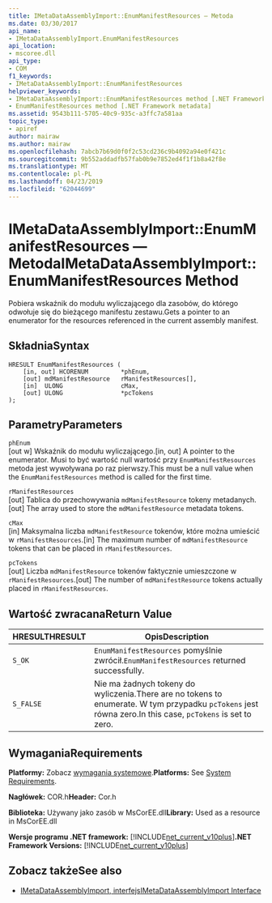 ```yaml
---
title: IMetaDataAssemblyImport::EnumManifestResources — Metoda
ms.date: 03/30/2017
api_name:
- IMetaDataAssemblyImport.EnumManifestResources
api_location:
- mscoree.dll
api_type:
- COM
f1_keywords:
- IMetaDataAssemblyImport::EnumManifestResources
helpviewer_keywords:
- IMetaDataAssemblyImport::EnumManifestResources method [.NET Framework metadata]
- EnumManifestResources method [.NET Framework metadata]
ms.assetid: 9543b111-5705-40c9-935c-a3ffc7a581aa
topic_type:
- apiref
author: mairaw
ms.author: mairaw
ms.openlocfilehash: 7abcb7b69d0f0f2c53cd236c9b4092a94e0f421c
ms.sourcegitcommit: 9b552addadfb57fab0b9e7852ed4f1f1b8a42f8e
ms.translationtype: MT
ms.contentlocale: pl-PL
ms.lasthandoff: 04/23/2019
ms.locfileid: "62044699"
---
```

# <a name="imetadataassemblyimportenummanifestresources-method"></a><span data-ttu-id="8a54f-102">IMetaDataAssemblyImport::EnumManifestResources — Metoda</span><span class="sxs-lookup"><span data-stu-id="8a54f-102">IMetaDataAssemblyImport::EnumManifestResources Method</span></span>
<span data-ttu-id="8a54f-103">Pobiera wskaźnik do modułu wyliczającego dla zasobów, do którego odwołuje się do bieżącego manifestu zestawu.</span><span class="sxs-lookup"><span data-stu-id="8a54f-103">Gets a pointer to an enumerator for the resources referenced in the current assembly manifest.</span></span>  
  
## <a name="syntax"></a><span data-ttu-id="8a54f-104">Składnia</span><span class="sxs-lookup"><span data-stu-id="8a54f-104">Syntax</span></span>  
  
```  
HRESULT EnumManifestResources (  
    [in, out] HCORENUM         *phEnum,   
    [out] mdManifestResource   rManifestResources[],   
    [in]  ULONG                cMax,   
    [out] ULONG                *pcTokens  
);   
```  
  
## <a name="parameters"></a><span data-ttu-id="8a54f-105">Parametry</span><span class="sxs-lookup"><span data-stu-id="8a54f-105">Parameters</span></span>  
 `phEnum`  
 <span data-ttu-id="8a54f-106">[out w] Wskaźnik do modułu wyliczającego.</span><span class="sxs-lookup"><span data-stu-id="8a54f-106">[in, out] A pointer to the enumerator.</span></span> <span data-ttu-id="8a54f-107">Musi to być wartość null wartość przy `EnumManifestResources` metoda jest wywoływana po raz pierwszy.</span><span class="sxs-lookup"><span data-stu-id="8a54f-107">This must be a null value when the `EnumManifestResources` method is called for the first time.</span></span>  
  
 `rManifestResources`  
 <span data-ttu-id="8a54f-108">[out] Tablica do przechowywania `mdManifestResource` tokeny metadanych.</span><span class="sxs-lookup"><span data-stu-id="8a54f-108">[out] The array used to store the `mdManifestResource` metadata tokens.</span></span>  
  
 `cMax`  
 <span data-ttu-id="8a54f-109">[in] Maksymalna liczba `mdManifestResource` tokenów, które można umieścić w `rManifestResources`.</span><span class="sxs-lookup"><span data-stu-id="8a54f-109">[in] The maximum number of `mdManifestResource` tokens that can be placed in `rManifestResources`.</span></span>  
  
 `pcTokens`  
 <span data-ttu-id="8a54f-110">[out] Liczba `mdManifestResource` tokenów faktycznie umieszczone w `rManifestResources`.</span><span class="sxs-lookup"><span data-stu-id="8a54f-110">[out] The number of `mdManifestResource` tokens actually placed in `rManifestResources`.</span></span>  
  
## <a name="return-value"></a><span data-ttu-id="8a54f-111">Wartość zwracana</span><span class="sxs-lookup"><span data-stu-id="8a54f-111">Return Value</span></span>  
  
|<span data-ttu-id="8a54f-112">HRESULT</span><span class="sxs-lookup"><span data-stu-id="8a54f-112">HRESULT</span></span>|<span data-ttu-id="8a54f-113">Opis</span><span class="sxs-lookup"><span data-stu-id="8a54f-113">Description</span></span>|  
|-------------|-----------------|  
|`S_OK`|<span data-ttu-id="8a54f-114">`EnumManifestResources` pomyślnie zwrócił.</span><span class="sxs-lookup"><span data-stu-id="8a54f-114">`EnumManifestResources` returned successfully.</span></span>|  
|`S_FALSE`|<span data-ttu-id="8a54f-115">Nie ma żadnych tokeny do wyliczenia.</span><span class="sxs-lookup"><span data-stu-id="8a54f-115">There are no tokens to enumerate.</span></span> <span data-ttu-id="8a54f-116">W tym przypadku `pcTokens` jest równa zero.</span><span class="sxs-lookup"><span data-stu-id="8a54f-116">In this case, `pcTokens` is set to zero.</span></span>|  
  
## <a name="requirements"></a><span data-ttu-id="8a54f-117">Wymagania</span><span class="sxs-lookup"><span data-stu-id="8a54f-117">Requirements</span></span>  
 <span data-ttu-id="8a54f-118">**Platformy:** Zobacz [wymagania systemowe](../../../../docs/framework/get-started/system-requirements.md).</span><span class="sxs-lookup"><span data-stu-id="8a54f-118">**Platforms:** See [System Requirements](../../../../docs/framework/get-started/system-requirements.md).</span></span>  
  
 <span data-ttu-id="8a54f-119">**Nagłówek:** COR.h</span><span class="sxs-lookup"><span data-stu-id="8a54f-119">**Header:** Cor.h</span></span>  
  
 <span data-ttu-id="8a54f-120">**Biblioteka:** Używany jako zasób w MsCorEE.dll</span><span class="sxs-lookup"><span data-stu-id="8a54f-120">**Library:** Used as a resource in MsCorEE.dll</span></span>  
  
 <span data-ttu-id="8a54f-121">**Wersje programu .NET framework:** [!INCLUDE[net_current_v10plus](../../../../includes/net-current-v10plus-md.md)]</span><span class="sxs-lookup"><span data-stu-id="8a54f-121">**.NET Framework Versions:** [!INCLUDE[net_current_v10plus](../../../../includes/net-current-v10plus-md.md)]</span></span>  
  
## <a name="see-also"></a><span data-ttu-id="8a54f-122">Zobacz także</span><span class="sxs-lookup"><span data-stu-id="8a54f-122">See also</span></span>

- [<span data-ttu-id="8a54f-123">IMetaDataAssemblyImport, interfejs</span><span class="sxs-lookup"><span data-stu-id="8a54f-123">IMetaDataAssemblyImport Interface</span></span>](../../../../docs/framework/unmanaged-api/metadata/imetadataassemblyimport-interface.md)
